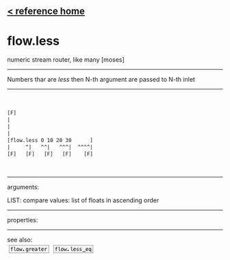 [< reference home](ceammc_lib.html)
---

# flow.less


numeric stream router, like many [moses]

---

Numbers thar are *less* then N-th argument are passed to N-th inlet
<br>


---


```


[F]
|
|
|
[flow.less 0 10 20 30      ]
|     ^|   ^^|   ^^^|  ^^^^|
[F]   [F]   [F]   [F]    [F]

            
```

---
arguments:

LIST: compare values: list of floats in ascending
            order<br>

---
properties:


---
see also:<br>
[![flow.greater](img/object_flow.greater.png)](flow.greater.html)
[![flow.less_eq](img/object_flow.less_eq.png)](flow.less_eq.html)
